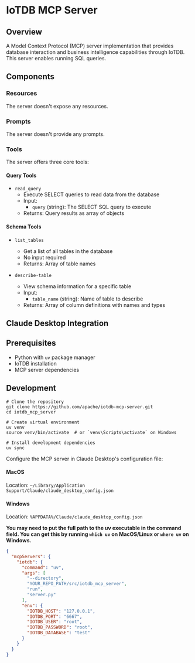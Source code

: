 # IoTDB MCP Server

## Overview
A Model Context Protocol (MCP) server implementation that provides database interaction and business intelligence capabilities through IoTDB. This server enables running SQL queries.

## Components

### Resources
The server doesn't expose any resources.

### Prompts
The server doesn't provide any prompts.

### Tools
The server offers three core tools:

#### Query Tools
- `read_query`
   - Execute SELECT queries to read data from the database
   - Input:
     - `query` (string): The SELECT SQL query to execute
   - Returns: Query results as array of objects


#### Schema Tools
- `list_tables`
   - Get a list of all tables in the database
   - No input required
   - Returns: Array of table names

- `describe-table`
   - View schema information for a specific table
   - Input:
     - `table_name` (string): Name of table to describe
   - Returns: Array of column definitions with names and types



## Claude Desktop Integration

## Prerequisites
- Python with `uv` package manager
- IoTDB installation
- MCP server dependencies

## Development

```
# Clone the repository
git clone https://github.com/apache/iotdb-mcp-server.git
cd iotdb_mcp_server

# Create virtual environment
uv venv
source venv/bin/activate  # or `venv\Scripts\activate` on Windows

# Install development dependencies
uv sync
```



Configure the MCP server in Claude Desktop's configuration file:

#### MacOS

Location: `~/Library/Application Support/Claude/claude_desktop_config.json`

#### Windows

Location: `%APPDATA%/Claude/claude_desktop_config.json`

**You may need to put the full path to the uv executable in the command field. You can get this by running `which uv` on MacOS/Linux or `where uv` on Windows.**

```json
{
  "mcpServers": {
    "iotdb": {
      "command": "uv",
      "args": [
        "--directory",
        "YOUR_REPO_PATH/src/iotdb_mcp_server",
        "run",
        "server.py"
      ],
      "env": {
        "IOTDB_HOST": "127.0.0.1",
        "IOTDB_PORT": "6667",
        "IOTDB_USER": "root",
        "IOTDB_PASSWORD": "root",
        "IOTDB_DATABASE": "test"
      }
    }
  }
}
```